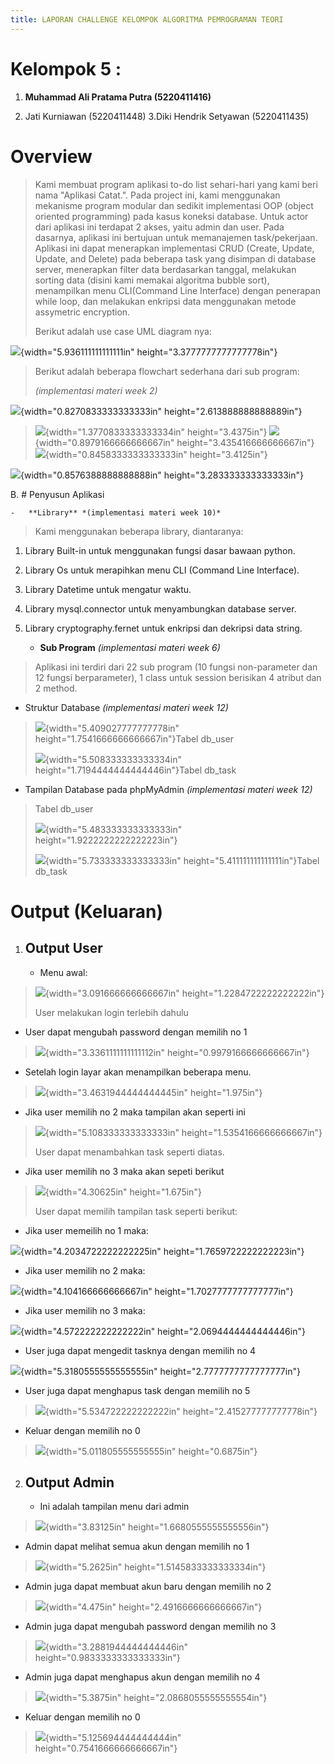 ```yaml
---
title: LAPORAN CHALLENGE KELOMPOK ALGORITMA PEMROGRAMAN TEORI
---
```


# Kelompok 5 :

1.  **Muhammad Ali Pratama Putra (5220411416)**

2.  Jati Kurniawan (5220411448) 3.Diki Hendrik Setyawan (5220411435)

# Overview

> Kami membuat program aplikasi to-do list sehari-hari yang kami beri
> nama "Aplikasi Catat.". Pada project ini, kami menggunakan mekanisme
> program modular dan sedikit implementasi OOP (object oriented
> programming) pada kasus koneksi database. Untuk actor dari aplikasi
> ini terdapat 2 akses, yaitu admin dan user. Pada dasarnya, aplikasi
> ini bertujuan untuk memanajemen task/pekerjaan. Aplikasi ini dapat
> menerapkan implementasi CRUD (Create, Update, Update, and Delete) pada
> beberapa task yang disimpan di database server, menerapkan filter data
> berdasarkan tanggal, melakukan sorting data (disini kami memakai
> algoritma bubble sort), menampilkan menu CLI(Command Line Interface)
> dengan penerapan while loop, dan melakukan enkripsi data menggunakan
> metode assymetric encryption.
>
> Berikut adalah use case UML diagram nya:

![](vertopal_5c9352773d99417ba5b573d23439f201/media/image1.jpeg){width="5.936111111111111in"
height="3.3777777777777778in"}

> Berikut adalah beberapa flowchart sederhana dari sub program:
>
> *(implementasi materi week 2)*

![](vertopal_5c9352773d99417ba5b573d23439f201/media/image2.jpeg){width="0.8270833333333333in"
height="2.613888888888889in"}

> ![](vertopal_5c9352773d99417ba5b573d23439f201/media/image5.jpeg){width="1.3770833333333334in"
> height="3.4375in"}
> ![](vertopal_5c9352773d99417ba5b573d23439f201/media/image6.jpeg){width="0.8979166666666667in"
> height="3.435416666666667in"}
> ![](vertopal_5c9352773d99417ba5b573d23439f201/media/image7.jpeg){width="0.8458333333333333in"
> height="3.4125in"}

![](vertopal_5c9352773d99417ba5b573d23439f201/media/image8.jpeg){width="0.8576388888888888in"
height="3.283333333333333in"}

B.  # Penyusun Aplikasi

    -   **Library** *(implementasi materi week 10)*

> Kami menggunakan beberapa library, diantaranya:

1.  Library Built-in untuk menggunakan fungsi dasar bawaan python.

2.  Library Os untuk merapihkan menu CLI (Command Line Interface).

3.  Library Datetime untuk mengatur waktu.

4.  Library mysql.connector untuk menyambungkan database server.

5.  Library cryptography.fernet untuk enkripsi dan dekripsi data string.

    -   **Sub Program** *(implementasi materi week 6)*

> Aplikasi ini terdiri dari 22 sub program (10 fungsi non-parameter dan
> 12 fungsi berparameter), 1 class untuk session berisikan 4 atribut dan
> 2 method.

-   Struktur Database *(implementasi materi week 12)*

> ![](vertopal_5c9352773d99417ba5b573d23439f201/media/image10.jpeg){width="5.409027777777778in"
> height="1.7541666666666667in"}Tabel db_user
>
> ![](vertopal_5c9352773d99417ba5b573d23439f201/media/image11.jpeg){width="5.508333333333334in"
> height="1.7194444444444446in"}Tabel db_task

-   Tampilan Database pada phpMyAdmin *(implementasi materi week 12)*

> Tabel db_user
>
> ![](vertopal_5c9352773d99417ba5b573d23439f201/media/image12.jpeg){width="5.483333333333333in"
> height="1.9222222222222223in"}
>
> ![](vertopal_5c9352773d99417ba5b573d23439f201/media/image13.jpeg){width="5.733333333333333in"
> height="5.411111111111111in"}Tabel db_task

# Output (Keluaran)

1.  ## Output User

    -   Menu awal:

> ![](vertopal_5c9352773d99417ba5b573d23439f201/media/image14.png){width="3.091666666666667in"
> height="1.2284722222222222in"}
>
> User melakukan login terlebih dahulu

-   User dapat mengubah password dengan memilih no 1

> ![](vertopal_5c9352773d99417ba5b573d23439f201/media/image15.png){width="3.3361111111111112in"
> height="0.9979166666666667in"}

-   Setelah login layar akan menampilkan beberapa menu.

> ![](vertopal_5c9352773d99417ba5b573d23439f201/media/image16.png){width="3.4631944444444445in"
> height="1.975in"}

-   Jika user memilih no 2 maka tampilan akan seperti ini

> ![](vertopal_5c9352773d99417ba5b573d23439f201/media/image17.jpeg){width="5.108333333333333in"
> height="1.5354166666666667in"}
>
> User dapat menambahkan task seperti diatas.

-   Jika user memilih no 3 maka akan sepeti berikut

> ![](vertopal_5c9352773d99417ba5b573d23439f201/media/image18.png){width="4.30625in"
> height="1.675in"}
>
> User dapat memilih tampilan task seperti berikut:

-   Jika user memeilih no 1 maka:

![](vertopal_5c9352773d99417ba5b573d23439f201/media/image19.png){width="4.2034722222222225in"
height="1.7659722222222223in"}

-   Jika user memilih no 2 maka:

![](vertopal_5c9352773d99417ba5b573d23439f201/media/image20.png){width="4.104166666666667in"
height="1.7027777777777777in"}

-   Jika user memilih no 3 maka:

![](vertopal_5c9352773d99417ba5b573d23439f201/media/image21.png){width="4.572222222222222in"
height="2.0694444444444446in"}

-   User juga dapat mengedit tasknya dengan memilih no 4

![](vertopal_5c9352773d99417ba5b573d23439f201/media/image22.jpeg){width="5.3180555555555555in"
height="2.7777777777777777in"}

-   User juga dapat menghapus task dengan memilih no 5

> ![](vertopal_5c9352773d99417ba5b573d23439f201/media/image23.jpeg){width="5.534722222222222in"
> height="2.415277777777778in"}

-   Keluar dengan memilih no 0

> ![](vertopal_5c9352773d99417ba5b573d23439f201/media/image24.png){width="5.011805555555555in"
> height="0.6875in"}

2.  ## Output Admin

    -   Ini adalah tampilan menu dari admin

> ![](vertopal_5c9352773d99417ba5b573d23439f201/media/image25.png){width="3.83125in"
> height="1.6680555555555556in"}

-   Admin dapat melihat semua akun dengan memilih no 1

> ![](vertopal_5c9352773d99417ba5b573d23439f201/media/image26.png){width="5.2625in"
> height="1.5145833333333334in"}

-   Admin juga dapat membuat akun baru dengan memilih no 2

> ![](vertopal_5c9352773d99417ba5b573d23439f201/media/image27.jpeg){width="4.475in"
> height="2.4916666666666667in"}

-   Admin juga dapat mengubah password dengan memilih no 3

> ![](vertopal_5c9352773d99417ba5b573d23439f201/media/image15.png){width="3.2881944444444446in"
> height="0.9833333333333333in"}

-   Admin juga dapat menghapus akun dengan memilih no 4

> ![](vertopal_5c9352773d99417ba5b573d23439f201/media/image28.png){width="5.3875in"
> height="2.0868055555555554in"}

-   Keluar dengan memilih no 0

> ![](vertopal_5c9352773d99417ba5b573d23439f201/media/image29.png){width="5.125694444444444in"
> height="0.7541666666666667in"}
